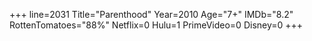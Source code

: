 +++
line=2031
Title="Parenthood"
Year=2010
Age="7+"
IMDb="8.2"
RottenTomatoes="88%"
Netflix=0
Hulu=1
PrimeVideo=0
Disney=0
+++

